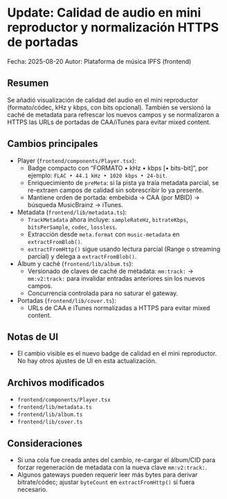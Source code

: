 # Update: Calidad de audio en mini reproductor y normalización HTTPS de portadas

Fecha: 2025-08-20
Autor: Plataforma de música IPFS (frontend)

## Resumen
Se añadió visualización de calidad del audio en el mini reproductor (formato/códec, kHz y kbps, con bits opcional). También se versionó la caché de metadata para refrescar los nuevos campos y se normalizaron a HTTPS las URLs de portadas de CAA/iTunes para evitar mixed content.

## Cambios principales
- Player (`frontend/components/Player.tsx`):
  - Badge compacto con “FORMATO • kHz • kbps [• bits-bit]”, por ejemplo: `FLAC • 44.1 kHz • 1020 kbps • 24-bit`.
  - Enriquecimiento de `preMeta`: si la pista ya traía metadata parcial, se re-extraen campos de calidad sin sobrescribir lo ya presente.
  - Mantiene orden de portada: embebida → CAA (por MBID) → búsqueda MusicBrainz → iTunes.
- Metadata (`frontend/lib/metadata.ts`):
  - `TrackMetadata` ahora incluye: `sampleRateHz`, `bitrateKbps`, `bitsPerSample`, `codec`, `lossless`.
  - Extracción desde `meta.format` con `music-metadata` en `extractFromBlob()`.
  - `extractFromHttp()` sigue usando lectura parcial (Range o streaming parcial) y delega a `extractFromBlob()`.
- Álbum y caché (`frontend/lib/album.ts`):
  - Versionado de claves de caché de metadata: `mm:track:` → `mm:v2:track:` para invalidar entradas anteriores sin los nuevos campos.
  - Concurrencia controlada para no saturar el gateway.
- Portadas (`frontend/lib/cover.ts`):
  - URLs de CAA e iTunes normalizadas a HTTPS para evitar mixed content.

## Notas de UI
- El cambio visible es el nuevo badge de calidad en el mini reproductor. No hay otros ajustes de UI en esta actualización.

## Archivos modificados
- `frontend/components/Player.tsx`
- `frontend/lib/metadata.ts`
- `frontend/lib/album.ts`
- `frontend/lib/cover.ts`

## Consideraciones
- Si una cola fue creada antes del cambio, re-cargar el álbum/CID para forzar regeneración de metadata con la nueva clave `mm:v2:track:`.
- Algunos gateways pueden requerir leer más bytes para derivar bitrate/códec; ajustar `byteCount` en `extractFromHttp()` si fuera necesario.
